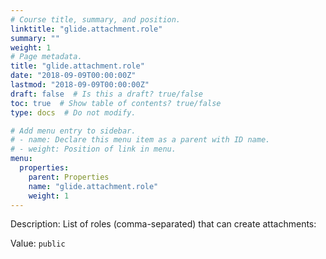 ```yaml
---
# Course title, summary, and position.
linktitle: "glide.attachment.role"
summary: ""
weight: 1
# Page metadata.
title: "glide.attachment.role"
date: "2018-09-09T00:00:00Z"
lastmod: "2018-09-09T00:00:00Z"
draft: false  # Is this a draft? true/false
toc: true  # Show table of contents? true/false
type: docs  # Do not modify.

# Add menu entry to sidebar.
# - name: Declare this menu item as a parent with ID name.
# - weight: Position of link in menu.
menu:
  properties:
    parent: Properties
    name: "glide.attachment.role"
    weight: 1
---
```


Description: List of roles (comma-separated) that can create attachments:


Value: `public`